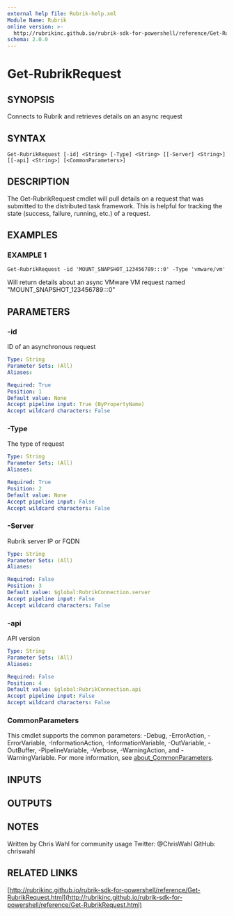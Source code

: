 ```yaml
---
external help file: Rubrik-help.xml
Module Name: Rubrik
online version: >-
  http://rubrikinc.github.io/rubrik-sdk-for-powershell/reference/Get-RubrikRequest.html
schema: 2.0.0
---
```


# Get-RubrikRequest

## SYNOPSIS

Connects to Rubrik and retrieves details on an async request

## SYNTAX

```text
Get-RubrikRequest [-id] <String> [-Type] <String> [[-Server] <String>] [[-api] <String>] [<CommonParameters>]
```

## DESCRIPTION

The Get-RubrikRequest cmdlet will pull details on a request that was submitted to the distributed task framework. This is helpful for tracking the state \(success, failure, running, etc.\) of a request.

## EXAMPLES

### EXAMPLE 1

```text
Get-RubrikRequest -id 'MOUNT_SNAPSHOT_123456789:::0' -Type 'vmware/vm'
```

Will return details about an async VMware VM request named "MOUNT\_SNAPSHOT\_123456789:::0"

## PARAMETERS

### -id

ID of an asynchronous request

```yaml
Type: String
Parameter Sets: (All)
Aliases:

Required: True
Position: 1
Default value: None
Accept pipeline input: True (ByPropertyName)
Accept wildcard characters: False
```

### -Type

The type of request

```yaml
Type: String
Parameter Sets: (All)
Aliases:

Required: True
Position: 2
Default value: None
Accept pipeline input: False
Accept wildcard characters: False
```

### -Server

Rubrik server IP or FQDN

```yaml
Type: String
Parameter Sets: (All)
Aliases:

Required: False
Position: 3
Default value: $global:RubrikConnection.server
Accept pipeline input: False
Accept wildcard characters: False
```

### -api

API version

```yaml
Type: String
Parameter Sets: (All)
Aliases:

Required: False
Position: 4
Default value: $global:RubrikConnection.api
Accept pipeline input: False
Accept wildcard characters: False
```

### CommonParameters

This cmdlet supports the common parameters: -Debug, -ErrorAction, -ErrorVariable, -InformationAction, -InformationVariable, -OutVariable, -OutBuffer, -PipelineVariable, -Verbose, -WarningAction, and -WarningVariable. For more information, see [about\_CommonParameters](http://go.microsoft.com/fwlink/?LinkID=113216).

## INPUTS

## OUTPUTS

## NOTES

Written by Chris Wahl for community usage Twitter: @ChrisWahl GitHub: chriswahl

## RELATED LINKS

[http://rubrikinc.github.io/rubrik-sdk-for-powershell/reference/Get-RubrikRequest.html](http://rubrikinc.github.io/rubrik-sdk-for-powershell/reference/Get-RubrikRequest.html)


